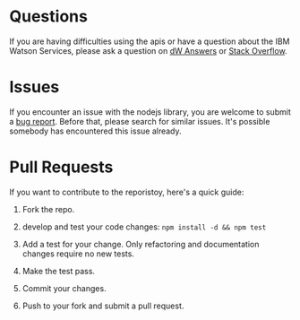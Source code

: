 # Questions

If you are having difficulties using the apis or have a question about the IBM Watson Services, please ask a question on [dW Answers](https://developer.ibm.com/answers/questions/ask/?topics=watson) or [Stack Overflow](http://stackoverflow.com/questions/ask?tags=ibm-watson).

# Issues

If you encounter an issue with the nodejs library, you are welcome to submit a [bug report](https://github.com/watson-developer-cloud/nodejs-wrapper/issues). Before that, please search for similar issues. It's possible somebody has encountered this issue already.

# Pull Requests

If you want to contribute to the reporistoy, here's a quick guide:

1. Fork the repo.

2. develop and test your code changes: `npm install -d && npm test`

3. Add a test for your change. Only refactoring and documentation changes
require no new tests.

4. Make the test pass.

5. Commit your changes.

6. Push to your fork and submit a pull request.
